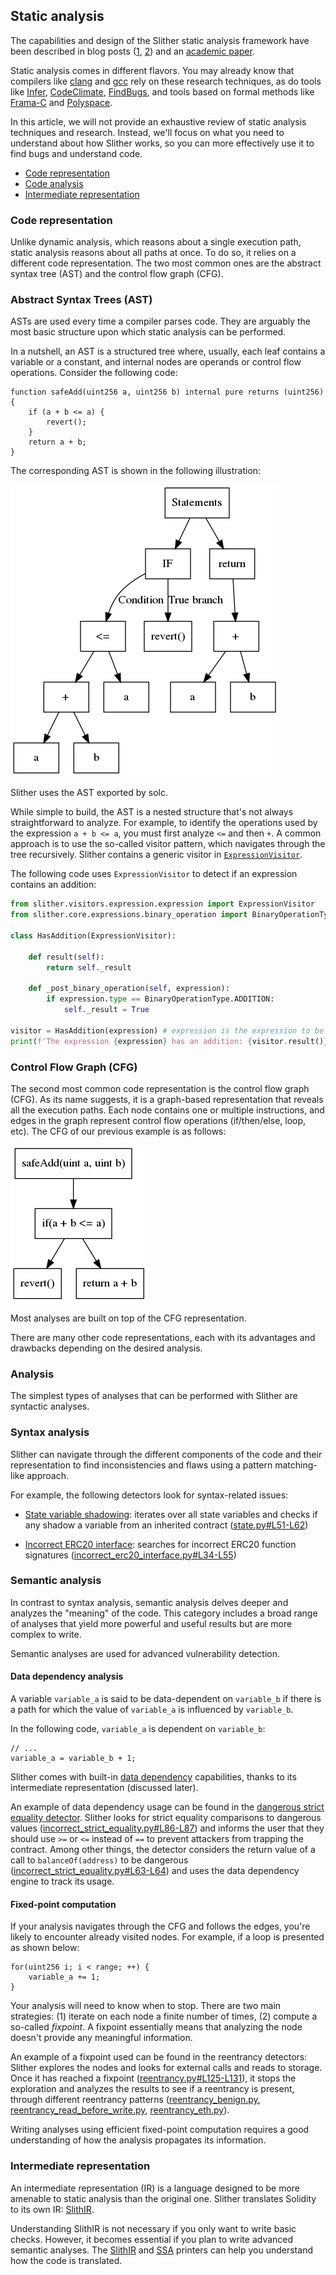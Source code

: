 ## Static analysis

The capabilities and design of the Slither static analysis framework have been described in blog posts ([1](https://blog.trailofbits.com/2018/10/19/slither-a-solidity-static-analysis-framework/), [2](https://blog.trailofbits.com/2019/05/27/slither-the-leading-static-analyzer-for-smart-contracts/)) and an [academic paper](https://github.com/trailofbits/publications/blob/master/papers/wetseb19.pdf).

Static analysis comes in different flavors. You may already know that compilers like [clang](https://clang-analyzer.llvm.org/) and [gcc](https://lwn.net/Articles/806099/) rely on these research techniques, as do tools like [Infer](https://fbinfer.com/), [CodeClimate](https://codeclimate.com/), [FindBugs](http://findbugs.sourceforge.net/), and tools based on formal methods like [Frama-C](https://frama-c.com/) and [Polyspace](https://www.mathworks.com/products/polyspace.html).

In this article, we will not provide an exhaustive review of static analysis techniques and research. Instead, we'll focus on what you need to understand about how Slither works, so you can more effectively use it to find bugs and understand code.

- [Code representation](#code-representation)
- [Code analysis](#analysis)
- [Intermediate representation](#intermediate-representation)

### Code representation

Unlike dynamic analysis, which reasons about a single execution path, static analysis reasons about all paths at once. To do so, it relies on a different code representation. The two most common ones are the abstract syntax tree (AST) and the control flow graph (CFG).

### Abstract Syntax Trees (AST)

ASTs are used every time a compiler parses code. They are arguably the most basic structure upon which static analysis can be performed.

In a nutshell, an AST is a structured tree where, usually, each leaf contains a variable or a constant, and internal nodes are operands or control flow operations. Consider the following code:

```solidity
function safeAdd(uint256 a, uint256 b) internal pure returns (uint256) {
    if (a + b <= a) {
        revert();
    }
    return a + b;
}
```

The corresponding AST is shown in the following illustration:

![AST](./images/ast.png)

Slither uses the AST exported by solc.

While simple to build, the AST is a nested structure that's not always straightforward to analyze. For example, to identify the operations used by the expression `a + b <= a`, you must first analyze `<=` and then `+`. A common approach is to use the so-called visitor pattern, which navigates through the tree recursively. Slither contains a generic visitor in [`ExpressionVisitor`](https://github.com/crytic/slither/blob/master/slither/visitors/expression/expression.py).

The following code uses `ExpressionVisitor` to detect if an expression contains an addition:

```python
from slither.visitors.expression.expression import ExpressionVisitor
from slither.core.expressions.binary_operation import BinaryOperationType

class HasAddition(ExpressionVisitor):

    def result(self):
        return self._result

    def _post_binary_operation(self, expression):
        if expression.type == BinaryOperationType.ADDITION:
            self._result = True

visitor = HasAddition(expression) # expression is the expression to be tested
print(f'The expression {expression} has an addition: {visitor.result()}')
```

### Control Flow Graph (CFG)

The second most common code representation is the control flow graph (CFG). As its name suggests, it is a graph-based representation that reveals all the execution paths. Each node contains one or multiple instructions, and edges in the graph represent control flow operations (if/then/else, loop, etc). The CFG of our previous example is as follows:

![CFG](./images/cfg.png)

Most analyses are built on top of the CFG representation.

There are many other code representations, each with its advantages and drawbacks depending on the desired analysis.

### Analysis

The simplest types of analyses that can be performed with Slither are syntactic analyses.

### Syntax analysis

Slither can navigate through the different components of the code and their representation to find inconsistencies and flaws using a pattern matching-like approach.

For example, the following detectors look for syntax-related issues:

- [State variable shadowing](https://github.com/crytic/slither/wiki/Detector-Documentation#state-variable-shadowing): iterates over all state variables and checks if any shadow a variable from an inherited contract ([state.py#L51-L62](https://github.com/crytic/slither/blob/0441338e055ab7151b30ca69258561a5a793f8ba/slither/detectors/shadowing/state.py#L51-L62))

- [Incorrect ERC20 interface](https://github.com/crytic/slither/wiki/Detector-Documentation#incorrect-erc20-interface): searches for incorrect ERC20 function signatures ([incorrect_erc20_interface.py#L34-L55](https://github.com/crytic/slither/blob/0441338e055ab7151b30ca69258561a5a793f8ba/slither/detectors/erc/incorrect_erc20_interface.py#L34-L55))

### Semantic analysis

In contrast to syntax analysis, semantic analysis delves deeper and analyzes the "meaning" of the code. This category includes a broad range of analyses that yield more powerful and useful results but are more complex to write.

Semantic analyses are used for advanced vulnerability detection.

#### Data dependency analysis

A variable `variable_a` is said to be data-dependent on `variable_b` if there is a path for which the value of `variable_a` is influenced by `variable_b`.

In the following code, `variable_a` is dependent on `variable_b`:

```solidity
// ...
variable_a = variable_b + 1;
```

Slither comes with built-in [data dependency](https://github.com/crytic/slither/wiki/data-dependency) capabilities, thanks to its intermediate representation (discussed later).

An example of data dependency usage can be found in the [dangerous strict equality detector](https://github.com/crytic/slither/wiki/Detector-Documentation#dangerous-strict-equalities). Slither looks for strict equality comparisons to dangerous values ([incorrect_strict_equality.py#L86-L87](https://github.com/crytic/slither/blob/6d86220a53603476f9567c3358524ea4db07fb25/slither/detectors/statements/incorrect_strict_equality.py#L86-L87)) and informs the user that they should use `>=` or `<=` instead of `==` to prevent attackers from trapping the contract. Among other things, the detector considers the return value of a call to `balanceOf(address)` to be dangerous ([incorrect_strict_equality.py#L63-L64](https://github.com/crytic/slither/blob/6d86220a53603476f9567c3358524ea4db07fb25/slither/detectors/statements/incorrect_strict_equality.py#L63-L64)) and uses the data dependency engine to track its usage.

#### Fixed-point computation

If your analysis navigates through the CFG and follows the edges, you're likely to encounter already visited nodes. For example, if a loop is presented as shown below:

```solidity
for(uint256 i; i < range; ++) {
    variable_a += 1;
}
```

Your analysis will need to know when to stop. There are two main strategies: (1) iterate on each node a finite number of times, (2) compute a so-called _fixpoint_. A fixpoint essentially means that analyzing the node doesn't provide any meaningful information.

An example of a fixpoint used can be found in the reentrancy detectors: Slither explores the nodes and looks for external calls and reads to storage. Once it has reached a fixpoint ([reentrancy.py#L125-L131](https://github.com/crytic/slither/blob/master/slither/detectors/reentrancy/reentrancy.py#L125-L131)), it stops the exploration and analyzes the results to see if a reentrancy is present, through different reentrancy patterns ([reentrancy_benign.py](https://github.com/crytic/slither/blob/b275bcc824b1b932310cf03b6bfb1a1fef0ebae1/slither/detectors/reentrancy/reentrancy_benign.py), [reentrancy_read_before_write.py](https://github.com/crytic/slither/blob/b275bcc824b1b932310cf03b6bfb1a1fef0ebae1/slither/detectors/reentrancy/reentrancy_read_before_write.py), [reentrancy_eth.py](https://github.com/crytic/slither/blob/b275bcc824b1b932310cf03b6bfb1a1fef0ebae1/slither/detectors/reentrancy/reentrancy_eth.py)).

Writing analyses using efficient fixed-point computation requires a good understanding of how the analysis propagates its information.

### Intermediate representation

An intermediate representation (IR) is a language designed to be more amenable to static analysis than the original one. Slither translates Solidity to its own IR: [SlithIR](https://github.com/crytic/slither/wiki/SlithIR).

Understanding SlithIR is not necessary if you only want to write basic checks. However, it becomes essential if you plan to write advanced semantic analyses. The [SlithIR](https://github.com/crytic/slither/wiki/Printer-documentation#slithir) and [SSA](https://github.com/crytic/slither/wiki/Printer-documentation#slithir-ssa) printers can help you understand how the code is translated.
